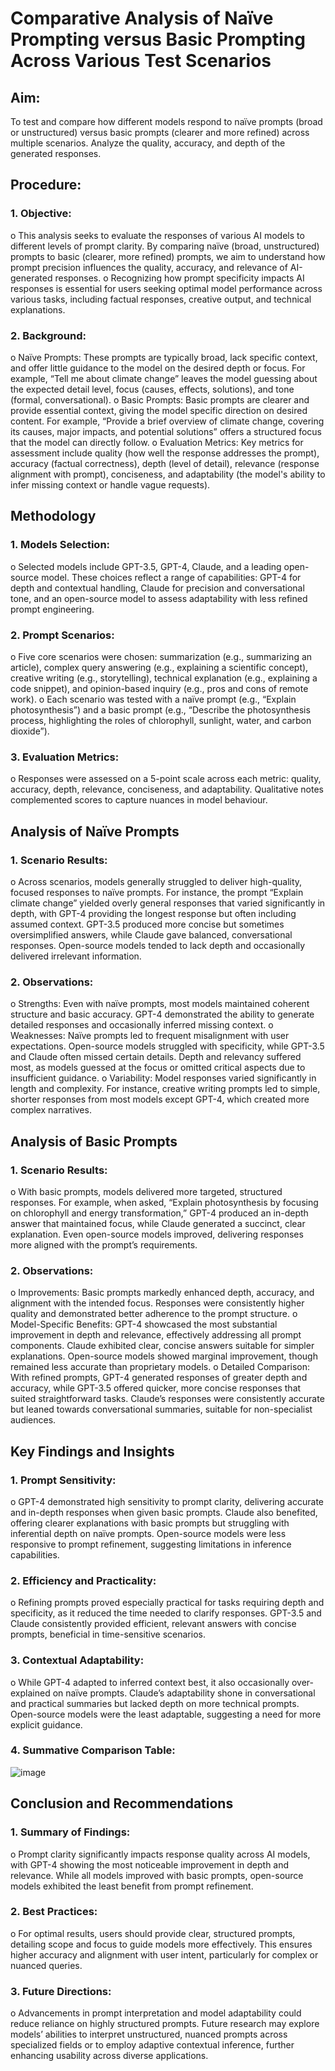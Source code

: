 # Comparative Analysis of Naïve Prompting versus Basic Prompting Across Various Test Scenarios

## Aim: 
To test and compare how different models respond to naïve prompts (broad or unstructured) versus basic prompts (clearer and more refined) across multiple scenarios. Analyze the quality, accuracy, and depth of the generated responses.
## Procedure:
### 1.	Objective:
o	This analysis seeks to evaluate the responses of various AI models to different levels of prompt clarity. By comparing naïve (broad, unstructured) prompts to basic (clearer, more refined) prompts, we aim to understand how prompt precision influences the quality, accuracy, and relevance of AI-generated responses.
o	Recognizing how prompt specificity impacts AI responses is essential for users seeking optimal model performance across various tasks, including factual responses, creative output, and technical explanations.
### 2.	Background:
o	Naïve Prompts: These prompts are typically broad, lack specific context, and offer little guidance to the model on the desired depth or focus. For example, “Tell me about climate change” leaves the model guessing about the expected detail level, focus (causes, effects, solutions), and tone (formal, conversational).
o	Basic Prompts: Basic prompts are clearer and provide essential context, giving the model specific direction on desired content. For example, “Provide a brief overview of climate change, covering its causes, major impacts, and potential solutions” offers a structured focus that the model can directly follow.
o	Evaluation Metrics: Key metrics for assessment include quality (how well the response addresses the prompt), accuracy (factual correctness), depth (level of detail), relevance (response alignment with prompt), conciseness, and adaptability (the model's ability to infer missing context or handle vague requests).
## Methodology
### 1.	Models Selection:
o	Selected models include GPT-3.5, GPT-4, Claude, and a leading open-source model. These choices reflect a range of capabilities: GPT-4 for depth and contextual handling, Claude for precision and conversational tone, and an open-source model to assess adaptability with less refined prompt engineering.
### 2.	Prompt Scenarios:
o	Five core scenarios were chosen: summarization (e.g., summarizing an article), complex query answering (e.g., explaining a scientific concept), creative writing (e.g., storytelling), technical explanation (e.g., explaining a code snippet), and opinion-based inquiry (e.g., pros and cons of remote work).
o	Each scenario was tested with a naïve prompt (e.g., “Explain photosynthesis”) and a basic prompt (e.g., “Describe the photosynthesis process, highlighting the roles of chlorophyll, sunlight, water, and carbon dioxide”).
### 3.	Evaluation Metrics:
o	Responses were assessed on a 5-point scale across each metric: quality, accuracy, depth, relevance, conciseness, and adaptability. Qualitative notes complemented scores to capture nuances in model behaviour.
## Analysis of Naïve Prompts
### 1.	Scenario Results:
o	Across scenarios, models generally struggled to deliver high-quality, focused responses to naïve prompts. For instance, the prompt “Explain climate change” yielded overly general responses that varied significantly in depth, with GPT-4 providing the longest response but often including assumed context. GPT-3.5 produced more concise but sometimes oversimplified answers, while Claude gave balanced, conversational responses. Open-source models tended to lack depth and occasionally delivered irrelevant information.
### 2.	Observations:
o	Strengths: Even with naïve prompts, most models maintained coherent structure and basic accuracy. GPT-4 demonstrated the ability to generate detailed responses and occasionally inferred missing context.
o	Weaknesses: Naïve prompts led to frequent misalignment with user expectations. Open-source models struggled with specificity, while GPT-3.5 and Claude often missed certain details. Depth and relevancy suffered most, as models guessed at the focus or omitted critical aspects due to insufficient guidance.
o	Variability: Model responses varied significantly in length and complexity. For instance, creative writing prompts led to simple, shorter responses from most models except GPT-4, which created more complex narratives.

## Analysis of Basic Prompts
### 1.	Scenario Results:
o	With basic prompts, models delivered more targeted, structured responses. For example, when asked, “Explain photosynthesis by focusing on chlorophyll and energy transformation,” GPT-4 produced an in-depth answer that maintained focus, while Claude generated a succinct, clear explanation. Even open-source models improved, delivering responses more aligned with the prompt’s requirements.
### 2.	Observations:
o	Improvements: Basic prompts markedly enhanced depth, accuracy, and alignment with the intended focus. Responses were consistently higher quality and demonstrated better adherence to the prompt structure.
o	Model-Specific Benefits: GPT-4 showcased the most substantial improvement in depth and relevance, effectively addressing all prompt components. Claude exhibited clear, concise answers suitable for simpler explanations. Open-source models showed marginal improvement, though remained less accurate than proprietary models.
o	Detailed Comparison: With refined prompts, GPT-4 generated responses of greater depth and accuracy, while GPT-3.5 offered quicker, more concise responses that suited straightforward tasks. Claude’s responses were consistently accurate but leaned towards conversational summaries, suitable for non-specialist audiences.

 ## Key Findings and Insights
### 1.	Prompt Sensitivity:
o	GPT-4 demonstrated high sensitivity to prompt clarity, delivering accurate and in-depth responses when given basic prompts. Claude also benefited, offering clearer explanations with basic prompts but struggling with inferential depth on naïve prompts. Open-source models were less responsive to prompt refinement, suggesting limitations in inference capabilities.
### 2.	Efficiency and Practicality:
o	Refining prompts proved especially practical for tasks requiring depth and specificity, as it reduced the time needed to clarify responses. GPT-3.5 and Claude consistently provided efficient, relevant answers with concise prompts, beneficial in time-sensitive scenarios.
### 3.	Contextual Adaptability:
o	While GPT-4 adapted to inferred context best, it also occasionally over-explained on naïve prompts. Claude’s adaptability shone in conversational and practical summaries but lacked depth on more technical prompts. Open-source models were the least adaptable, suggesting a need for more explicit guidance.

### 4.	Summative Comparison Table:
![image](https://github.com/user-attachments/assets/392b469f-37ed-47ca-b1cc-0d3998c5069c)

## Conclusion and Recommendations
### 1.	Summary of Findings:
o	Prompt clarity significantly impacts response quality across AI models, with GPT-4 showing the most noticeable improvement in depth and relevance. While all models improved with basic prompts, open-source models exhibited the least benefit from prompt refinement.
### 2.	Best Practices:
o	For optimal results, users should provide clear, structured prompts, detailing scope and focus to guide models more effectively. This ensures higher accuracy and alignment with user intent, particularly for complex or nuanced queries.

### 3.	Future Directions:
o	Advancements in prompt interpretation and model adaptability could reduce reliance on highly structured prompts. Future research may explore models’ abilities to interpret unstructured, nuanced prompts across specialized fields or to employ adaptive contextual inference, further enhancing usability across diverse applications.
